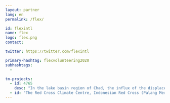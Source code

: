 ```yaml
---
layout: partner
lang: en
permalink: /flex/

id: flexintl
name: flex
logo: flex.png
contact: 

twitter: https://twitter.com/flexintl

primary-hashtag: flexvolunteering2020
subhashtags:
  - 

tm-projects:
  - id: 4765
    desc: "In the lake basin region of Chad, the influx of the displaced population is exerting pressure over scarce essential resources."
  - id: "The Red Cross Climate Centre, Indonesian Red Cross (Palang Merah Indonesia/PMI), IFRC, British Red Cross and Australian Red Cross are implementing a programme where the data contributed will be used by the Red Cross to assist in forecasting future disaster impacts, by knowing in advance what is likely to be impacted and its exposure and vulnerability."
---
```

